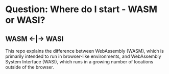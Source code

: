 # Question: Where do I start - WASM or WASI? 

## WASM <-|-> WASI

This repo explains the difference between WebAssembly (WASM), which is primarily intended to run in browser-like environments, and WebAssembly System Interface (WASI), which runs in a growing number of locations outside of the browser. 
